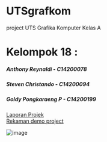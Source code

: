 # UTSgrafkom
project UTS Grafika Komputer Kelas A
<div>
  <h1>Kelompok 18 :</h1>
  <h5>Anthony Reynaldi - C14200078</h5>
  <h5>Steven Christando - C14200094</h5>
  <h5>Goldy Pongkaraeng P - C14200199</h5>
</div>
<div>
<a href = "https://docs.google.com/document/d/1gZc2A9NBHeNhkOwMix1G2dZ25tT9rE1kn4ktPHGpty0/edit?usp=sharing">Laporan Projek</a>
</div>
<div>
<a href = "https://peterpetraacid-my.sharepoint.com/:v:/g/personal/c14200094_peterpetraacid_onmicrosoft_com/ERAyxWcqzX1CuIji0HiC2gQBMJKs1uoPtTJxxT4NpP-n5A?e=hIyzgg">Rekaman demo project</a>
</div>

![image](https://user-images.githubusercontent.com/77012214/164980860-8556b5b2-dea2-4001-a165-72f6cc121189.png)
